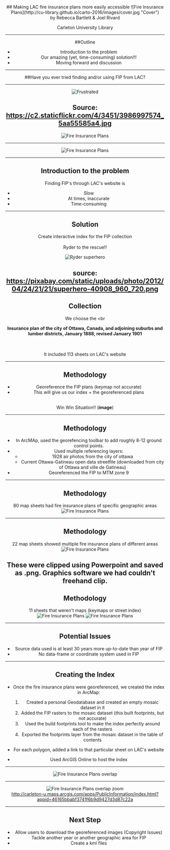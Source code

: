 <div align="Center">
## Making LAC fire insurance plans more easily accessible
![Fire Insurance Plans](http://cu-library.github.io/carto-2016/images/cover.jpg "Cover")<br>
by Rebecca Bartlett & Joel Rivard

Carleton University Library

---
##Outline

 - Introduction to the problem
 - Our amazing (yet, time-consuming) solution!!!
 - Moving forward and discussion

---

##Have you ever tried finding and/or using FIP from LAC?

---
![Frustrated](http://cu-library.github.io/carto-2016/images/frustrated.jpg "Frustrated")

Source: https://c2.staticflickr.com/4/3451/3986997574_5aa55585a4.jpg
---
![Fire Insurance Plans](http://cu-library.github.io/carto-2016/images/lac_searchresults.jpg "Searching")

---

![Fire Insurance Plans](http://cu-library.github.io/carto-2016/images/lac_search.jpg "Search")

---
## Introduction to the problem
Finding FIP's through LAC's website is

  - Slow
  - At times, inaccurate
  - Time-consuming
---

## Solution

Create interactive index for the FIP collection
<br><br>
Ryder to the rescue!!

![Ryder superhero](http://cu-library.github.io/carto-2016/images/superhero.jpg "Superhero")

source: https://pixabay.com/static/uploads/photo/2012/04/24/21/21/superhero-40908_960_720.png
---

## Collection

We choose the
<br<br>

**Insurance plan of the city of Ottawa, Canada, and adjoining suburbs and lumber districts, January 1888, revised January 1901**

<br><br>
It included 113 sheets on LAC's website

---
## Methodology

- Georeference the FIP plans (keymap not accurate)
- This will give us our index + the georeferenced plans
<br><br>

Win Win Situation!! (**image**)

---
## Methodology

- In ArcMAp, used the georefencing toolbar to add roughly 8-12 ground control points.
- Used multiple referencing layers:
  - 1928 air photos from the city of ottawa
  - Current Ottawa-Gatineau open data streetfile (downloaded from city of Ottawa and ville de Gatineau)
- Georeferenced the FIP to MTM zone 9
---

## Methodology

80 map sheets had fire insurance plans of specific geographic areas
![Fire Insurance Plans](http://cu-library.github.io/carto-2016/images/regular_sheet.jpg "FIP Regular Sheet")

---
## Methodology

22 map sheets showed multiple fire insurance plans of different areas
![Fire Insurance Plans](http://cu-library.github.io/carto-2016/images/split_sheet.jpg "FIP Split-up")

These were clipped using Powerpoint and saved as .png. Graphics software we had couldn't freehand clip.
---
## Methodology

11 sheets that weren't maps (keymaps or street index)
![Fire Insurance Plans](http://cu-library.github.io/carto-2016/images/keymap_sheet.jpg "FIP keymap")
![Fire Insurance Plans](http://cu-library.github.io/carto-2016/images/index_sheet.jpg "FIP Index")

---
## Potential Issues

- Source data used is at least 30 years more up-to-date than year of FIP
- No data-frame or coordinate system used in FIP

---

## Creating the Index
- Once the fire insurance plans were georeferenced, we created the index in ArcMap:
  1. Created a personal Geodatabase and created an empty mosaic dataset in it
  2. Added the FIP rasters to the mosaic dataset (this built footprints, but not accurate)
  3. Used the build footprints tool to make the index perfectly around each of the rasters
  4. Exported the footprints layer from the mosaic dataset in the table of contents

- For each polygon, added a link to that particular sheet on LAC's website
- Used ArcGIS Online to host the index
---

![Fire Insurance Plans overlap](http://cu-library.github.io/carto-2016/images/fip_overlap.jpg "FIP Index in ArcGIS Pro")

---

![Fire Insurance Plans overlap zoom](http://cu-library.github.io/carto-2016/images/fip_overlapzoom.jpg "FIP Index in ArcGIS Pro zoom")
<br>
http://carleton-u.maps.arcgis.com/apps/PublicInformation/index.html?appid=46165bbabf3741f6b9d9427d3d87c22a

---

## Next Step
  - Allow users to download the georeferenced images (Copyright Issues)
  - Tackle another year or another geographic area for FIP
  - Create a kml files
